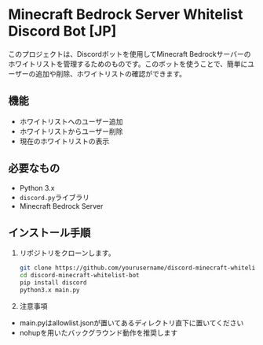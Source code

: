 # Minecraft Bedrock Server Whitelist Discord Bot [JP]

このプロジェクトは、Discordボットを使用してMinecraft Bedrockサーバーのホワイトリストを管理するためのものです。このボットを使うことで、簡単にユーザーの追加や削除、ホワイトリストの確認ができます。

## 機能

- ホワイトリストへのユーザー追加
- ホワイトリストからユーザー削除
- 現在のホワイトリストの表示

## 必要なもの

- Python 3.x
- `discord.py`ライブラリ
- Minecraft Bedrock Server

## インストール手順

1. リポジトリをクローンします。
   ```bash
   git clone https://github.com/yourusername/discord-minecraft-whitelist-bot.git
   cd discord-minecraft-whitelist-bot
   pip install discord
   python3.x main.py
   ```
2. 注意事項
- main.pyはallowlist.jsonが置いてあるディレクトリ直下に置いてください
- nohupを用いたバックグラウンド動作を推奨します
